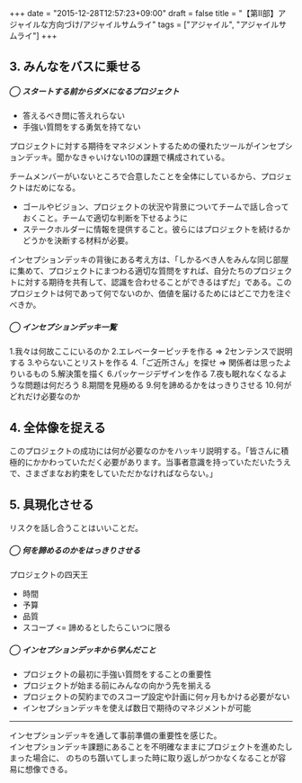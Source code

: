 +++
date = "2015-12-28T12:57:23+09:00"
draft = false
title = "【第Ⅱ部】アジャイルな方向づけ/アジャイルサムライ"
tags = ["アジャイル", "アジャイルサムライ"]
+++

## 3. みんなをバスに乗せる

##### ◯ スタートする前からダメになるプロジェクト

- 答えるべき問に答えれらない
- 手強い質問をする勇気を持てない

プロジェクトに対する期待をマネジメントするための優れたツールがインセプションデッキ。聞かなきゃいけない10の課題で構成されている。

チームメンバーがいないところで合意したことを全体にしているから、プロジェクトはだめになる。

- ゴールやビジョン、プロジェクトの状況や背景についてチームで話し合っておくこと。チームで適切な判断を下せるように
- ステークホルダーに情報を提供すること。彼らにはプロジェクトを続けるかどうかを決断する材料が必要。

インセプションデッキの背後にある考え方は、「しかるべき人をみんな同じ部屋に集めて、プロジェクトにまつわる適切な質問をすれば、自分たちのプロジェクトに対する期待を共有して、認識を合わせることができるはずだ」である。このプロジェクトは何であって何でないのか、価値を届けるためにはどこで力を注ぐべきか。

##### ◯ インセプションデッキ一覧

1.我々は何故ここにいるのか
2.エレベーターピッチを作る => 2センテンスで説明する
3.やらないことリストを作る
4.「ご近所さん」を探せ => 関係者は思ったよりいるもの
5.解決策を描く
6.パッケージデザインを作る
7.夜も眠れなくなるような問題は何だろう
8.期間を見極める
9.何を諦めるかをはっきりさせる
10.何がどれだけ必要なのか

## 4. 全体像を捉える

このプロジェクトの成功には何が必要なのかをハッキリ説明する。「皆さんに積極的にかかわっていただく必要があります。当事者意識を持っていただいたうえで、さまざまなお約束をしていただかなければならない。」

## 5. 具現化させる

リスクを話し合うことはいいことだ。

##### ◯ 何を諦めるのかをはっきりさせる

プロジェクトの四天王
- 時間
- 予算
- 品質
- スコープ <= 諦めるとしたらこいつに限る

##### ◯ インセプションデッキから学んだこと

- プロジェクトの最初に手強い質問をすることの重要性
- プロジェクトが始まる前にみんなの向かう先を揃える
- プロジェクトの契約までのスコープ設定や計画に何ヶ月もかける必要がない
- インセプションデッキを使えば数日で期待のマネジメントが可能


<hr>

インセプションデッキを通して事前準備の重要性を感じた。  
インセプションデッキ課題にあることを不明確なままにプロジェクトを進めたしまった場合に、
のちのち躓いてしまった時に取り返しがつかなくなることが容易に想像できる。

